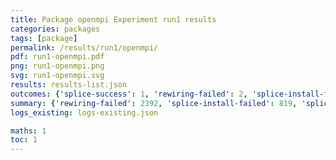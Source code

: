 ```yaml
---
title: Package openmpi Experiment run1 results
categories: packages
tags: [package]
permalink: /results/run1/openmpi/
pdf: run1-openmpi.pdf
png: run1-openmpi.png
svg: run1-openmpi.svg
results: results-list.json
outcomes: {'splice-success': 1, 'rewiring-failed': 2, 'splice-install-failed': 3, 'splice-failed': 4, 'package-install-failed': 5, 'splice-concretization-failed': 6}
summary: {'rewiring-failed': 2392, 'splice-install-failed': 819, 'splice-failed': 600, 'package-install-failed': 372, 'splice-success': 641, 'splice-concretization-failed': 14, 'success-no-prediction': 0, 'predictions': {'spack-test': 614, 'symbolator': 641, 'libabigail': 614}, 'no-results-generated': 16, 'results-generated': 698, 'total-runs': 714}
logs_existing: logs-existing.json

maths: 1
toc: 1
---
```

